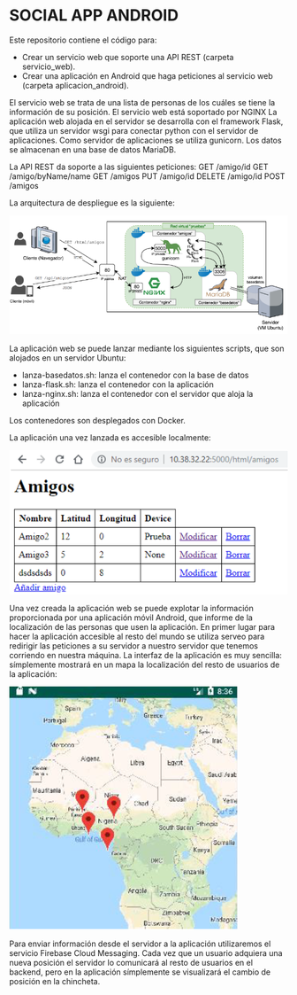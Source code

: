 # SOCIAL APP ANDROID 

Este repositorio contiene el código para:
- Crear un servicio web que soporte una API REST (carpeta servicio_web).
- Crear una aplicación en Android que haga peticiones al servicio web (carpeta aplicacion_android).

El servicio web se trata de una lista de personas de los cuáles se tiene la información de su posición.
El servicio web está soportado por NGINX
La aplicación web alojada en el servidor se desarrolla con el framework Flask, que utiliza un servidor wsgi para conectar 
python con el servidor de aplicaciones. 
Como servidor de aplicaciones se utiliza gunicorn.
Los datos se almacenan en una base de datos MariaDB.

La API REST da soporte a las siguientes peticiones:
GET /amigo/id
GET /amigo/byName/name
GET /amigos
PUT /amigo/id
DELETE /amigo/id
POST /amigos

La arquitectura de despliegue es la siguiente:

![](arquitectura.PNG)

La aplicación web se puede lanzar mediante los siguientes scripts, que son alojados en un servidor Ubuntu:
- lanza-basedatos.sh: lanza el contenedor con la base de datos
- lanza-flask.sh: lanza el contenedor con la aplicación 
- lanza-nginx.sh: lanza el contenedor con el servidor que aloja la aplicación 

Los contenedores son desplegados con Docker.

La aplicación una vez lanzada es accesible localmente:

![](app_local.PNG)

Una vez creada la aplicación web se puede explotar la información proporcionada por una aplicación móvil Android, que informe de la 
localización de las personas que usen la aplicación.
En primer lugar para hacer la aplicación accesible al resto del mundo se utiliza serveo para redirigir las peticiones a su servidor a nuestro servidor que tenemos corriendo en nuestra máquina. La interfaz de la aplicación es muy sencilla: símplemente mostrará en un mapa
la localización del resto de usuarios de la aplicación: 

![](app_image.PNG)

Para enviar información desde el servidor a la aplicación utilizaremos el servicio Firebase Cloud Messaging. Cada vez que un usuario
adquiera una nueva posición el servidor lo comunicará al resto de usuarios en el backend, pero en la aplicación símplemente se 
visualizará el cambio de posición en la chincheta.
